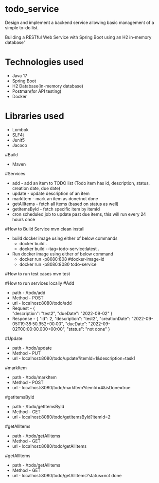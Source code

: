 # todo_service
Design and implement a backend service allowing basic management of a simple to-do list.

Building a RESTful Web Service with Spring Boot using an H2 in-memory database"

# Technologies used
* Java 17
* Spring Boot
* H2 Database(in-memory database)
* Postman(for API testing)
* Docker

# Libraries used
* Lombok
* SLF4j
* Junit5
* Jacoco

#Build
* Maven

#Services
* add - add an item to TODO list (Todo item has id, description, status, creation date, due date)
* update - update description of an item
* markItem - mark an item as done/not done
* getAllItems - fetch all items (based on status as well)
* getItemsById - fetch specific item by itemId
* cron scheduled job to update past due items, this will run every 24 hours once

#How to Build Service
mvn clean install
* build docker image using either of below commands
  * docker build . 
  * docker build --tag=todo-service:latest .
* Run docker image using either of below command
  * docker run -p8080:808 #docker-image-id
  * docker run -p8080:8080 todo-service

#How to run test cases
mvn test

#How to run services locally
#Add 
* path -  /todo/add
* Method - POST
* url - localhost:8080/todo/add
* Request - 
   {         
       "description": "test2",
       "dueDate": "2022-09-02"
   }          
* Response - 
  {
      "id": 2,
      "description": "test2",
      "creationDate": "2022-09-05T19:38:50.952+00:00",
      "dueDate": "2022-09-02T00:00:00.000+00:00",
      "status": "not done"
  }

#Update
* path -  /todo/update
* Method - PUT
* url - localhost:8080/todo/update?itemId=1&description=task1

#markItem
* path -  /todo/markItem
* Method - POST
* url - localhost:8080/todo/markItem?itemId=4&isDone=true

#getItemsById
* path -  /todo/getItemsById
* Method - GET
* url - localhost:8080/todo/getItemsById?itemId=2

#getAllItems
* path -  /todo/getAllItems
* Method - GET
* url - localhost:8080/todo/getAllItems

#getAllItems
* path -  /todo/getAllItems
* Method - GET
* url - localhost:8080/todo/getAllItems?status=not done

  


